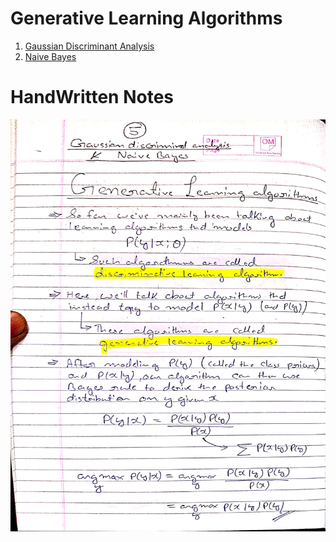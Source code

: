 # Generative Learning Algorithms
1. [Gaussian Discriminant Analysis](./Gaussian%20Discriminant%20Analysis/index.md)
2. [Naive Bayes](./Naive%20Bayes/index.md)

# HandWritten Notes
<p align="center">
<img src="./1.jpg" alt="Page 1"/>
<p\>
